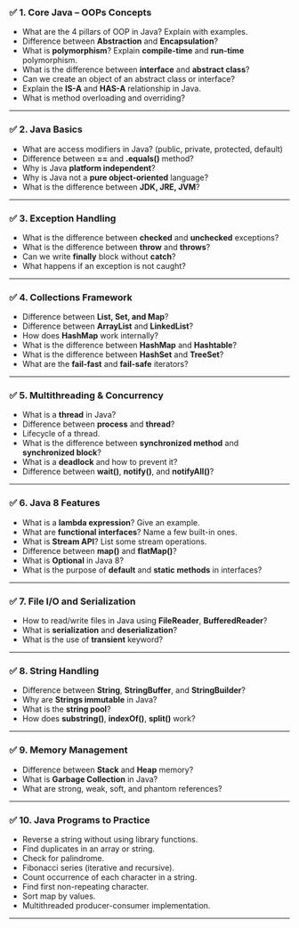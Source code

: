 ### ✅ 1. **Core Java – OOPs Concepts**

* What are the 4 pillars of OOP in Java? Explain with examples.
* Difference between **Abstraction** and **Encapsulation**?
* What is **polymorphism**? Explain **compile-time** and **run-time** polymorphism.
* What is the difference between **interface** and **abstract class**?
* Can we create an object of an abstract class or interface?
* Explain the **IS-A** and **HAS-A** relationship in Java.
* What is method overloading and overriding?

---

### ✅ 2. **Java Basics**

* What are access modifiers in Java? (public, private, protected, default)
* Difference between **==** and **.equals()** method?
* Why is Java **platform independent**?
* Why is Java not a **pure object-oriented** language?
* What is the difference between **JDK, JRE, JVM**?

---

### ✅ 3. **Exception Handling**

* What is the difference between **checked** and **unchecked** exceptions?
* What is the difference between **throw** and **throws**?
* Can we write **finally** block without **catch**?
* What happens if an exception is not caught?

---

### ✅ 4. **Collections Framework**

* Difference between **List, Set, and Map**?
* Difference between **ArrayList** and **LinkedList**?
* How does **HashMap** work internally?
* What is the difference between **HashMap** and **Hashtable**?
* What is the difference between **HashSet** and **TreeSet**?
* What are the **fail-fast** and **fail-safe** iterators?

---

### ✅ 5. **Multithreading & Concurrency**

* What is a **thread** in Java?
* Difference between **process** and **thread**?
* Lifecycle of a thread.
* What is the difference between **synchronized method** and **synchronized block**?
* What is a **deadlock** and how to prevent it?
* Difference between **wait()**, **notify()**, and **notifyAll()**?

---

### ✅ 6. **Java 8 Features**

* What is a **lambda expression**? Give an example.
* What are **functional interfaces**? Name a few built-in ones.
* What is **Stream API**? List some stream operations.
* Difference between **map()** and **flatMap()**?
* What is **Optional** in Java 8?
* What is the purpose of **default** and **static methods** in interfaces?

---

### ✅ 7. **File I/O and Serialization**

* How to read/write files in Java using **FileReader**, **BufferedReader**?
* What is **serialization** and **deserialization**?
* What is the use of **transient** keyword?

---

### ✅ 8. **String Handling**

* Difference between **String**, **StringBuffer**, and **StringBuilder**?
* Why are **Strings immutable** in Java?
* What is the **string pool**?
* How does **substring()**, **indexOf()**, **split()** work?

---

### ✅ 9. **Memory Management**

* Difference between **Stack** and **Heap** memory?
* What is **Garbage Collection** in Java?
* What are strong, weak, soft, and phantom references?

---

### ✅ 10. **Java Programs to Practice**

* Reverse a string without using library functions.
* Find duplicates in an array or string.
* Check for palindrome.
* Fibonacci series (iterative and recursive).
* Count occurrence of each character in a string.
* Find first non-repeating character.
* Sort map by values.
* Multithreaded producer-consumer implementation.

---

